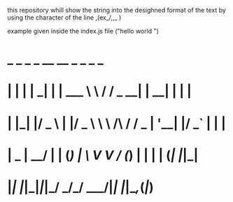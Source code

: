 this repository whill show the string into the desighned format of the text by using the character of the line ,(ex_/,\,_ )

example given inside the index.js file ("hello world ")



# _   _      _ _        __        __         _     _ _ _
# | | | | ___| | | ___   \ \      / /__  _ __| | __| | | |
# | |_| |/ _ \ | |/ _ \   \ \ /\ / / _ \| '__| |/ _` | | |
# |  _  |  __/ | | (_) |   \ V  V / (_) | |  | | (_| |_|_|
# |_| |_|\___|_|_|\___/     \_/\_/ \___/|_|  |_|\__,_(_|_)
#


